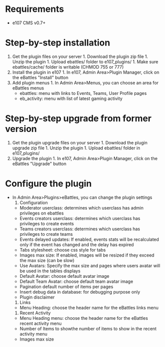 # Requirements #
  * e107 CMS v0.7+

# Step-by-step installation #
  1. Get the plugin files on your server
    1. Download the plugin zip file
    1. Unzip the plugin
    1. Upload ebattles/ folder to e107\_plugins/
    1. Make sure ebattles/cache/ folder is writable (CHMOD 755 or 777)
  1. Install the plugin in e107
    1. In e107, Admin Area>Plugin Manager, click on the eBattles "Install" button
  1. Add plugin menus
    1. In Admin Area>Menus, you can choose an area for eBattles menus
      * ebattles: menu with links to Events, Teams, User Profile pages
      * eb\_activity: menu with list of latest gaming activity
# Step-by-step upgrade from former version #
  1. Get the plugin upgrade files on your server
    1. Download the plugin upgrade zip file
    1. Unzip the plugin
    1. Upload ebattles/ folder in e107\_plugins/
  1. Upgrade the plugin
    1. In e107, Admin Area>Plugin Manager, click on the eBattles "Upgrade" button

# Configure the plugin #
  * In Admin Area>Plugins>eBattles, you can change the plugin settings
    1. Configuration
      * Moderator userclass: determines which userclass has admin privileges on ebattles
      * Events creators userclass: determines which userclass has privileges to create events
      * Teams creators userclass: determines which userclass has privileges to create teams
      * Events delayed updates: If enabled, events stats will be recalculated only if the event has changed and the delay has expired
      * Tabs stylesheet: choose css style for tabs
      * Images max size: If enabled, images will be resized if they exceed the max size (can be slow)
      * Use Avatars: Specify the max size and pages where users avatar will be used in the tables displays
      * Default Avatar: choose default avatar image
      * Default Team Avatar: choose default team avatar image
      * Pagination default number of items per pages
      * Insert debug data in database: for debugging purpose only
      * Plugin disclaimer
    1. Links
      * Menu Heading: choose the header name for the eBattles links menu
    1. Recent Activity
      * Menu Heading menu: choose the header name for the eBattles recent activity menu
      * Number of Items to showthe number of items to show in the recent activity menu
      * Images max size